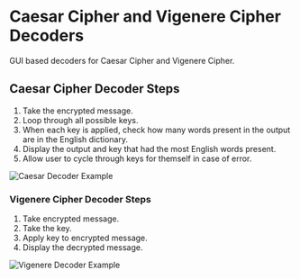 # Caesar Cipher and Vigenere Cipher Decoders

GUI based decoders for Caesar Cipher and Vigenere Cipher. 

## Caesar Cipher Decoder Steps
1. Take the encrypted message.
2. Loop through all possible keys.
3. When each key is applied, check how many words present in the output are in the English dictionary.
4. Display the output and key that had the most English words present.
5. Allow user to cycle through keys for themself in case of error.

![Caesar Decoder Example](https://i.imgur.com/eCqmZE7.jpg "Caesar Decoder Example")

### Vigenere Cipher Decoder Steps
1. Take encrypted message.
2. Take the key.
3. Apply key to encrypted message.
4. Display the decrypted message.

![Vigenere Decoder Example](https://i.imgur.com/ZD9MkI1.jpg "Vigenere Decoder Example")

